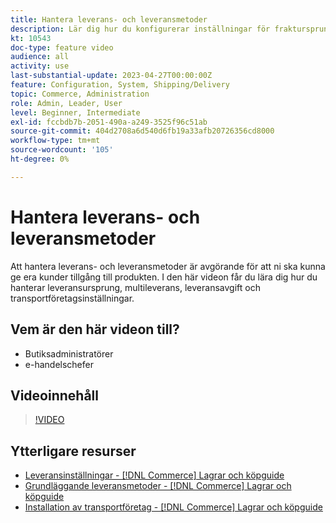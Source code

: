 ```yaml
---
title: Hantera leverans- och leveransmetoder
description: Lär dig hur du konfigurerar inställningar för fraktursprung, multifrakt, leveransavgift och fraktfirmor för din Commerce-butik.
kt: 10543
doc-type: feature video
audience: all
activity: use
last-substantial-update: 2023-04-27T00:00:00Z
feature: Configuration, System, Shipping/Delivery
topic: Commerce, Administration
role: Admin, Leader, User
level: Beginner, Intermediate
exl-id: fccbdb7b-2051-490a-a249-3525f96c51ab
source-git-commit: 404d2708a6d540d6fb19a33afb20726356cd8000
workflow-type: tm+mt
source-wordcount: '105'
ht-degree: 0%

---
```


# Hantera leverans- och leveransmetoder

Att hantera leverans- och leveransmetoder är avgörande för att ni ska kunna ge era kunder tillgång till produkten. I den här videon får du lära dig hur du hanterar leveransursprung, multileverans, leveransavgift och transportföretagsinställningar.

## Vem är den här videon till?

- Butiksadministratörer
- e-handelschefer

## Videoinnehåll

>[!VIDEO](https://video.tv.adobe.com/v/343658?quality=12&learn=on)

## Ytterligare resurser

- [Leveransinställningar - [!DNL Commerce] Lagrar och köpguide](https://experienceleague.adobe.com/docs/commerce-admin/stores-sales/delivery/shipping-settings.html)
- [Grundläggande leveransmetoder - [!DNL Commerce] Lagrar och köpguide](https://experienceleague.adobe.com/docs/commerce-admin/stores-sales/delivery/delivery.html#basic-delivery-methods)
- [Installation av transportföretag - [!DNL Commerce] Lagrar och köpguide](https://experienceleague.adobe.com/docs/commerce-admin/stores-sales/delivery/shipping-carriers/carriers.html)
